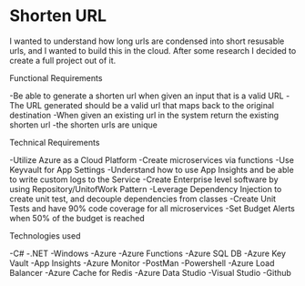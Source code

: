# Shorten URL
I wanted to understand how long urls are condensed into short resusable urls, and I wanted to build this in the cloud.
After some research I decided to create a full project out of it.

Functional Requirements

-Be able to generate a shorten url when given an input that is a valid URL
-The URL generated should be a valid url that maps back to the original destination
-When given an existing url in the system return the existing shorten url
-the shorten urls are unique


Technical Requirements

-Utilize Azure as a Cloud Platform
-Create microservices via functions
-Use Keyvault for App Settings
-Understand how to use App Insights and be able to write custom logs to the Service
-Create Enterprise level software by using Repository/UnitofWork Pattern
-Leverage Dependency Injection to create unit test, and decouple dependencies from classes
-Create Unit Tests and have 90% code coverage for all microservices
-Set Budget Alerts when 50% of the budget is reached

Technologies used

-C#
-.NET
-Windows
-Azure
-Azure Functions
-Azure SQL DB
-Azure Key Vault
-App Insights
-Azure Monitor
-PostMan
-Powershell
-Azure Load Balancer
-Azure Cache for Redis
-Azure Data Studio
-Visual Studio
-Github
